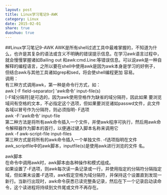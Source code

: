 ```yaml
---
layout: post
title: Linux学习笔记9-AWK
category: Linux
date: 2015-02-01
share: true
duoshuo: true
---
```

##Linux学习笔记9-AWK 
AWK是所有shell过滤工具中最难掌握的，不知道为什么，也许是其复杂的语法或含义不明确的错误提示信息。在学习awk语言过程中，就会慢慢掌握诸如Bailing out 和awk:cmd.Line:等错误信息。可以说awk是一种自解释的编程语言，之所以要在shell中使用awk是因为awk本身是学习的好例子，但结合awk与其他工具诸如grep和sed，将会使shell编程更加
容易。  
调用：  
有三种方式调用awk，第一种是命令行方式，如：  
awk [-F field-separator] 'awk命令' input-file(s)  
[-F域分隔符]是可选的，因为awk使用空格作为缺省的域分隔符，因此如果
要浏览域间有空格的文本，不必指定这个选项，但如果要浏览诸如passwd文件，此文件各域以冒号作为分隔符，则必须指明- F选项  
awk -F:'awk命令' input-file  
第二种方法是将所有awk命令插入一个文件，并使awk程序可执行，然后用awk命令解释器作为脚本的首行，以便通过键入脚本名称来调用它  
awk -f awk-script-file input-files  
第三种方式是将所有的awk命令插入一个单独文件. -f选项指明在文件awk_scriptfile中的awk脚本，inputfile(s)是使用awk进行浏览的文件
名。  
  
awk脚本  
在命令中调用awk时，awk脚本由各种操作和模式组成。  
如果设置了-F选项，则awk每次读一条记录或一行，并使用指定的分隔符分隔指定域，但如果未设置-F选项，awk假定空格为域分隔符，并保持这个设置直到发现一新行。当新行出现时，awk命令获悉已读完整条记录，然后在下一个记录启动读命令，这个读进程将持续到文件尾或文件不再存在。

